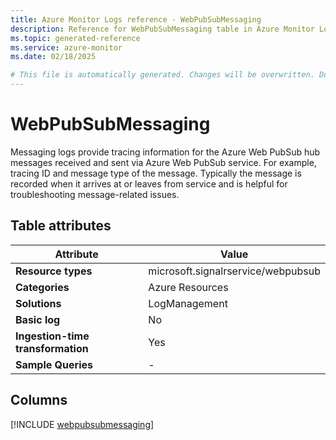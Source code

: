 ```yaml
---
title: Azure Monitor Logs reference - WebPubSubMessaging
description: Reference for WebPubSubMessaging table in Azure Monitor Logs.
ms.topic: generated-reference
ms.service: azure-monitor
ms.date: 02/18/2025

# This file is automatically generated. Changes will be overwritten. Do not change this file directly.
---
```


# WebPubSubMessaging

Messaging logs provide tracing information for the Azure Web PubSub hub messages received and sent via Azure Web PubSub service. For example, tracing ID and message type of the message. Typically the message is recorded when it arrives at or leaves from service and is helpful for troubleshooting message-related issues.


## Table attributes

|Attribute|Value|
|---|---|
|**Resource types**|microsoft.signalrservice/webpubsub|
|**Categories**|Azure Resources|
|**Solutions**| LogManagement|
|**Basic log**|No|
|**Ingestion-time transformation**|Yes|
|**Sample Queries**|-|



## Columns
  
[!INCLUDE [webpubsubmessaging](~/reusable-content/ce-skilling/azure/includes/azure-monitor/reference/tables/webpubsubmessaging-include.md)]
